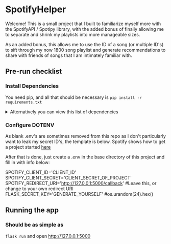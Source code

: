 # SpotifyHelper

Welcome! This is a small project that I built to familiarize myself more with the SpotifyAPI / Spotipy library, with the added bonus of finally allowing me to separate and shrink my playlists into more manageable sizes.  

As an added bonus, this allows me to use the ID of a song (or multiple ID's) to sift through my now 1800 song playlist and generate recommendations to share with friends of songs that I am intimately familiar with.

## Pre-run checklist
### Install Dependencies
You need pip, and all that should be necessary is
`pip install -r requirements.txt`
 
<details>
<summary>Alternatively you can view this list of dependencies</summary>
<br>
<ul>
  <li>Flask</li>
  <li>Spotipy</li>
  <li>python-dotenv</li>
  <li>requests</li>
  <li>flask-socketio</li>
  <li>eventlet</li>
</ul>
</details>

### Configure DOTENV
As blank .env's are sometimes removed from this repo as I don't particularly want to leak my secret ID's, the template is below. Spotify shows how to get a project started [here](https://developer.spotify.com/documentation/web-api)

After that is done, just create a .env in the base directory of this project and fill in with info below:

SPOTIFY_CLIENT_ID='CLIENT_ID'
SPOTIFY_CLIENT_SECRET='CLIENT_SECRET_OF_PROJECT'
SPOTIFY_REDIRECT_URI='http://127.0.0.1:5000/callback' #Leave this, or change to your own redirect URI
FLASK_SECRET_KEY='GENERATE_YOURSELF' #os.urandom(24).hex()

## Running the app
### Should be as simple as
`flask run`
and open http://127.0.0.1:5000

